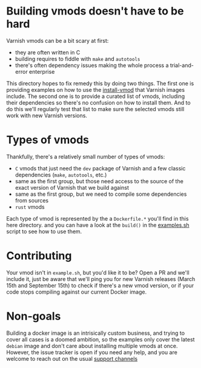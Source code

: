 # Building vmods doesn't have to be hard

Varnish vmods can be a bit scary at first:
- they are often written in C
- building requires to fiddle with `make` and `autotools`
- there's often dependency issues making the whole process a trial-and-error enterprise

This directory hopes to fix remedy this by doing two things. The first one is providing examples on how to use the [install-vmod](https://github.com/varnish/toolbox/tree/master/install-vmod) that Varnish images include. The second one is to provide a curated list of vmods, including their dependencies so there's no confusion on how to install them. And to do this we'll regularly test that list to make sure the selected vmods still work with new Varnish versions.

# Types of vmods

Thankfully, there's a relatively small number of types of vmods:
- `C` vmods that just need the `dev` package of Varnish and a few classic dependencies (`make`, `autotools`, etc.)
- same as the first group, but those need access to the source of the exact version of Varnish that we build against
- same as the first group, but we need to compile some dependencies from sources
- `rust` vmods

Each type of vmod is represented by the a `Dockerfile.*` you'll find in this here directory. and you can have a look at the `build()` in the [examples.sh](./examples.sh) script to see how to use them.

# Contributing

Your vmod isn't in `example.sh`, but you'd like it to be? Open a PR and we'll include it, just be aware that we'll ping you for new Varnish releases (March 15th and September 15th) to check if there's a new vmod version, or if your code stops compiling against our current Docker image.

# Non-goals

Building a docker image is an intrisically custom business, and trying to cover all cases is a doomed ambition, so the examples only cover the latest `debian` image and don't care about installing multiple vmods at once. However, the issue tracker is open if you need any help, and you are welcome to reach out on the usual [support channels](https://varnish-cache.org/support)
